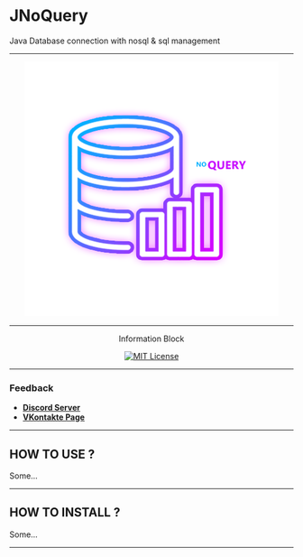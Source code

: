 # JNoQuery
Java Database connection with nosql &amp; sql management

<div align="center">

---

![logo](jnq_logo.png)

---

Information Block

[![MIT License](https://img.shields.io/github/license/pl3xgaming/Purpur?&logo=github)](LICENSE)

---
</div>

### Feedback

+ **[Discord Server](https://discord.gg/GmT9pUy8af)**
+ **[VKontakte Page](https://vk.com/itzstonlex)**

---

## HOW TO USE ?

Some...

---

## HOW TO INSTALL ?

Some...

---

